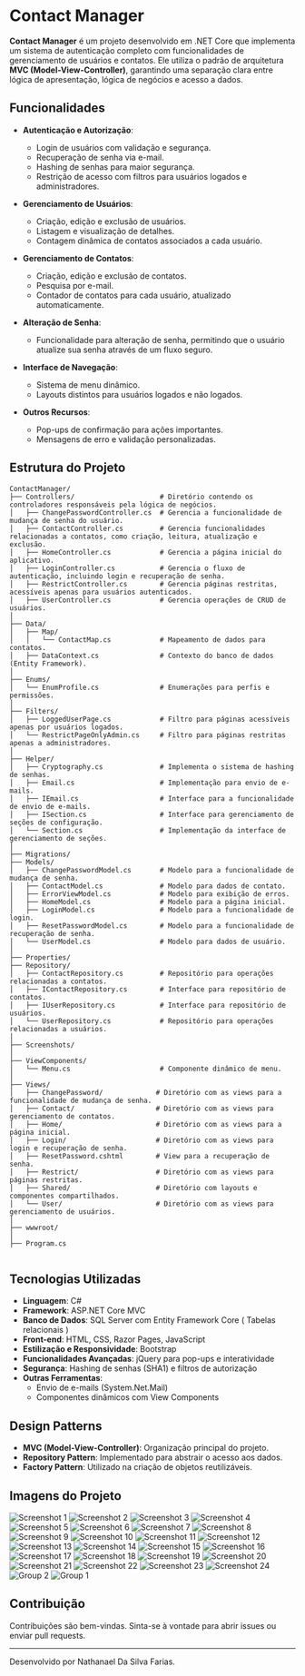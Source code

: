 # Contact Manager

**Contact Manager** é um projeto desenvolvido em .NET Core que implementa um sistema de autenticação completo com funcionalidades de gerenciamento de usuários e contatos. Ele utiliza o padrão de arquitetura **MVC (Model-View-Controller)**, garantindo uma separação clara entre lógica de apresentação, lógica de negócios e acesso a dados.

## Funcionalidades

- **Autenticação e Autorização**:

  - Login de usuários com validação e segurança.
  - Recuperação de senha via e-mail.
  - Hashing de senhas para maior segurança.
  - Restrição de acesso com filtros para usuários logados e administradores.

- **Gerenciamento de Usuários**:

  - Criação, edição e exclusão de usuários.
  - Listagem e visualização de detalhes.
  - Contagem dinâmica de contatos associados a cada usuário.

- **Gerenciamento de Contatos**:

  - Criação, edição e exclusão de contatos.
  - Pesquisa por e-mail.
  - Contador de contatos para cada usuário, atualizado automaticamente.

- **Alteração de Senha**:

  - Funcionalidade para alteração de senha, permitindo que o usuário atualize sua senha através de um fluxo seguro.

- **Interface de Navegação**:

  - Sistema de menu dinâmico.
  - Layouts distintos para usuários logados e não logados.

- **Outros Recursos**:
  - Pop-ups de confirmação para ações importantes.
  - Mensagens de erro e validação personalizadas.

## Estrutura do Projeto

```
ContactManager/
├── Controllers/                     # Diretório contendo os controladores responsáveis pela lógica de negócios.
│   ├── ChangePasswordController.cs  # Gerencia a funcionalidade de mudança de senha do usuário.
│   ├── ContactController.cs         # Gerencia funcionalidades relacionadas a contatos, como criação, leitura, atualização e exclusão.
│   ├── HomeController.cs            # Gerencia a página inicial do aplicativo.
│   ├── LoginController.cs           # Gerencia o fluxo de autenticação, incluindo login e recuperação de senha.
│   ├── RestrictController.cs        # Gerencia páginas restritas, acessíveis apenas para usuários autenticados.
│   ├── UserController.cs            # Gerencia operações de CRUD de usuários.
│
├── Data/
│   ├── Map/
│   │   └── ContactMap.cs            # Mapeamento de dados para contatos.
│   ├── DataContext.cs               # Contexto do banco de dados (Entity Framework).
│
├── Enums/
│   └── EnumProfile.cs               # Enumerações para perfis e permissões.
│
├── Filters/
│   ├── LoggedUserPage.cs            # Filtro para páginas acessíveis apenas por usuários logados.
│   └── RestrictPageOnlyAdmin.cs     # Filtro para páginas restritas apenas a administradores.
│
├── Helper/
│   ├── Cryptography.cs              # Implementa o sistema de hashing de senhas.
│   ├── Email.cs                     # Implementação para envio de e-mails.
│   ├── IEmail.cs                    # Interface para a funcionalidade de envio de e-mails.
│   ├── ISection.cs                  # Interface para gerenciamento de seções de configuração.
│   └── Section.cs                   # Implementação da interface de gerenciamento de seções.
│
├── Migrations/
├── Models/
│   ├── ChangePasswordModel.cs       # Modelo para a funcionalidade de mudança de senha.
│   ├── ContactModel.cs              # Modelo para dados de contato.
│   ├── ErrorViewModel.cs            # Modelo para exibição de erros.
│   ├── HomeModel.cs                 # Modelo para a página inicial.
│   ├── LoginModel.cs                # Modelo para a funcionalidade de login.
│   ├── ResetPasswordModel.cs        # Modelo para a funcionalidade de recuperação de senha.
│   └── UserModel.cs                 # Modelo para dados de usuário.
│
├── Properties/
├── Repository/
│   ├── ContactRepository.cs         # Repositório para operações relacionadas a contatos.
│   ├── IContactRepository.cs        # Interface para repositório de contatos.
│   ├── IUserRepository.cs           # Interface para repositório de usuários.
│   └── UserRepository.cs            # Repositório para operações relacionadas a usuários.
│
├── Screenshots/
│
├── ViewComponents/
│   └── Menu.cs                      # Componente dinâmico de menu.
│
├── Views/
│   ├── ChangePassword/             # Diretório com as views para a funcionalidade de mudança de senha.
│   ├── Contact/                    # Diretório com as views para gerenciamento de contatos.
│   ├── Home/                       # Diretório com as views para a página inicial.
│   ├── Login/                      # Diretório com as views para login e recuperação de senha.
│   ├── ResetPassword.cshtml        # View para a recuperação de senha.
│   ├── Restrict/                   # Diretório com as views para páginas restritas.
│   ├── Shared/                     # Diretório com layouts e componentes compartilhados.
│   └── User/                       # Diretório com as views para gerenciamento de usuários.
│
├── wwwroot/
│
├── Program.cs


```

## Tecnologias Utilizadas

- **Linguagem**: C#
- **Framework**: ASP.NET Core MVC
- **Banco de Dados**: SQL Server com Entity Framework Core ( Tabelas relacionais )
- **Front-end**: HTML, CSS, Razor Pages, JavaScript
- **Estilização e Responsividade**: Bootstrap
- **Funcionalidades Avançadas**: jQuery para pop-ups e interatividade
- **Segurança**: Hashing de senhas (SHA1) e filtros de autorização
- **Outras Ferramentas**:
  - Envio de e-mails (System.Net.Mail)
  - Componentes dinâmicos com View Components

## Design Patterns

- **MVC (Model-View-Controller)**: Organização principal do projeto.
- **Repository Pattern**: Implementado para abstrair o acesso aos dados.
- **Factory Pattern**: Utilizado na criação de objetos reutilizáveis.

## Imagens do Projeto

![Screenshot 1](screenshots/screenshot-1.png)
![Screenshot 2](screenshots/screenshot-2.png)
![Screenshot 3](screenshots/screenshot-3.png)
![Screenshot 4](screenshots/screenshot-4.png)
![Screenshot 5](screenshots/screenshot-5.png)
![Screenshot 6](screenshots/screenshot-6.png)
![Screenshot 7](screenshots/screenshot-7.png)
![Screenshot 8](screenshots/screenshot-8.png)
![Screenshot 9](screenshots/screenshot-9.png)
![Screenshot 10](screenshots/screenshot-10.png)
![Screenshot 11](screenshots/screenshot-11.png)
![Screenshot 12](screenshots/screenshot-12.png)
![Screenshot 13](screenshots/screenshot-13.png)
![Screenshot 14](screenshots/screenshot-14.png)
![Screenshot 15](screenshots/screenshot-15.png)
![Screenshot 16](screenshots/screenshot-16.png)
![Screenshot 17](screenshots/screenshot-17.png)
![Screenshot 18](screenshots/screenshot-18.png)
![Screenshot 19](screenshots/screenshot-19.png)
![Screenshot 20](screenshots/screenshot-20.png)
![Screenshot 21](screenshots/screenshot-21.png)
![Screenshot 22](screenshots/screenshot-22.png)
![Screenshot 23](screenshots/screenshot-23.png)
![Screenshot 24](screenshots/screenshot-24.png)
![Group 2](Screenshots/Group-2.png)
![Group 1](Screenshots/Group-1.png)

## Contribuição

Contribuições são bem-vindas. Sinta-se à vontade para abrir issues ou enviar pull requests.

---

Desenvolvido por Nathanael Da Silva Farias.
